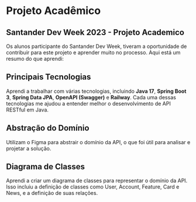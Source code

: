 # Projeto Acadêmico 
## Santander Dev Week 2023 - Projeto Academico

Os alunos participante do Santander Dev Week, tiveram a oportunidade de contribuir para este projeto e aprender muito no processo. Aqui está um resumo do que aprendi:

## Principais Tecnologias
Aprendi a trabalhar com várias tecnologias, incluindo **Java 17**, **Spring Boot 3**, **Spring Data JPA**, **OpenAPI (Swagger)** e **Railway**. Cada uma dessas tecnologias me ajudou a entender melhor o desenvolvimento de API RESTful em Java.

## Abstração do Domínio
Utilizam o Figma para abstrair o domínio da API, o que foi útil para analisar e projetar a solução.

## Diagrama de Classes
Aprendi a criar um diagrama de classes para representar o domínio da API. Isso incluiu a definição de classes como User, Account, Feature, Card e News, e a definição de suas relações.

